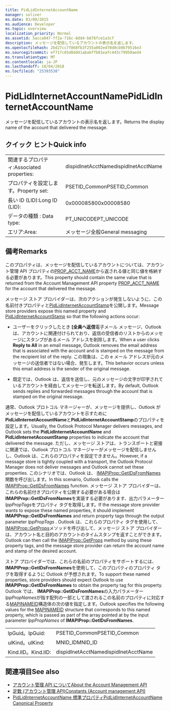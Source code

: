 ```yaml
---
title: PidLidInternetAccountName
manager: soliver
ms.date: 03/09/2015
ms.audience: Developer
ms.topic: overview
localization_priority: Normal
ms.assetid: 5acca047-ff2a-716c-8dd4-b676fce1a3cf
description: メッセージを配信しているアカウントの表示名を返します。
ms.openlocfilehash: 2bd27cc7f868fb3f255a002ed70d0cb9b79516e3
ms.sourcegitcommit: ef717c65d8dd41ababffb01eafc443c79950aed4
ms.translationtype: MT
ms.contentlocale: ja-JP
ms.lasthandoff: 10/04/2018
ms.locfileid: "25393538"
---
```

# <a name="pidlidinternetaccountname"></a><span data-ttu-id="e7693-103">PidLidInternetAccountName</span><span class="sxs-lookup"><span data-stu-id="e7693-103">PidLidInternetAccountName</span></span>

<span data-ttu-id="e7693-104">メッセージを配信しているアカウントの表示名を返します。</span><span class="sxs-lookup"><span data-stu-id="e7693-104">Returns the display name of the account that delivered the message.</span></span>
  
## <a name="quick-info"></a><span data-ttu-id="e7693-105">クイック ヒント</span><span class="sxs-lookup"><span data-stu-id="e7693-105">Quick info</span></span>

|||
|:-----|:-----|
|<span data-ttu-id="e7693-106">関連するプロパティ:</span><span class="sxs-lookup"><span data-stu-id="e7693-106">Associated properties:</span></span>  <br/> |<span data-ttu-id="e7693-107">dispidInetAcctName</span><span class="sxs-lookup"><span data-stu-id="e7693-107">dispidInetAcctName</span></span>  <br/> |
|<span data-ttu-id="e7693-108">プロパティを設定します。</span><span class="sxs-lookup"><span data-stu-id="e7693-108">Property set:</span></span>  <br/> |<span data-ttu-id="e7693-109">PSETID_Common</span><span class="sxs-lookup"><span data-stu-id="e7693-109">PSETID_Common</span></span>  <br/> |
|<span data-ttu-id="e7693-110">長い ID (LID):</span><span class="sxs-lookup"><span data-stu-id="e7693-110">Long ID (LID):</span></span>  <br/> |<span data-ttu-id="e7693-111">0x00008580</span><span class="sxs-lookup"><span data-stu-id="e7693-111">0x00008580</span></span>  <br/> |
|<span data-ttu-id="e7693-112">データの種類 : </span><span class="sxs-lookup"><span data-stu-id="e7693-112">Data type:</span></span>  <br/> |<span data-ttu-id="e7693-113">PT_UNICODE</span><span class="sxs-lookup"><span data-stu-id="e7693-113">PT_UNICODE</span></span>  <br/> |
|<span data-ttu-id="e7693-114">エリア:</span><span class="sxs-lookup"><span data-stu-id="e7693-114">Area:</span></span>  <br/> |<span data-ttu-id="e7693-115">メッセージ全般</span><span class="sxs-lookup"><span data-stu-id="e7693-115">General messaging</span></span>  <br/> |
   
## <a name="remarks"></a><span data-ttu-id="e7693-116">備考</span><span class="sxs-lookup"><span data-stu-id="e7693-116">Remarks</span></span>

<span data-ttu-id="e7693-117">このプロパティは、メッセージを配信しているアカウントについては、アカウント管理 API プロパティの[PROP_ACCT_NAME](prop_acct_name.md)から返される値と同じ値を格納する必要があります。</span><span class="sxs-lookup"><span data-stu-id="e7693-117">This property should contain the same value that is returned from the Account Management API property [PROP_ACCT_NAME](prop_acct_name.md) for the account that delivered the message.</span></span> 
  
<span data-ttu-id="e7693-118">メッセージ ストア プロバイダーは、次のアクションが発生しないように、この名前付きプロパティと[PidLidInternetAccountStamp](pidlidinternetaccountstamp.md)を公開します。</span><span class="sxs-lookup"><span data-stu-id="e7693-118">Message store providers expose this named property and [PidLidInternetAccountStamp](pidlidinternetaccountstamp.md) so that the following actions occur:</span></span> 
  
- <span data-ttu-id="e7693-119">ユーザーをクリックしたとき **[全員へ返信**電子メール メッセージ、Outlook は、アカウントに関連付けられており、返信の受信者のリストからのメッセージにスタンプがあるメール アドレスを削除します。</span><span class="sxs-lookup"><span data-stu-id="e7693-119">When a user clicks **Reply to All** in an email message, Outlook removes the email address that is associated with the account and is stamped on the message from the recipient list of the reply.</span></span> <span data-ttu-id="e7693-120">この現象は、この e メール アドレスが元のメッセージの送信者ではない場合、発生します。</span><span class="sxs-lookup"><span data-stu-id="e7693-120">This behavior occurs unless this email address is the sender of the original message.</span></span> 
    
- <span data-ttu-id="e7693-121">既定では、Outlook は、返信を送信し、元のメッセージの文字が印字されているアカウントを経由してメッセージを転送します。</span><span class="sxs-lookup"><span data-stu-id="e7693-121">By default, Outlook sends replies and forwarded messages through the account that is stamped on the original message.</span></span>
    
<span data-ttu-id="e7693-122">通常、Outlook プロトコル マネージャーが、メッセージを提供し、Outlook がメッセージを配信しているアカウントを示すために**PidLidInternetAccountName**と**PidLidInternetAccountStamp**のプロパティを設定します。</span><span class="sxs-lookup"><span data-stu-id="e7693-122">Usually, the Outlook Protocol Manager delivers messages, and Outlook sets the **PidLidInternetAccountName** and **PidLidInternetAccountStamp** properties to indicate the account that delivered the message.</span></span> <span data-ttu-id="e7693-123">ただし、メッセージ ストアは、トランスポートと密接に関連では、Outlook プロトコル マネージャーがメッセージを配信しませんし、Outlook は、これらのプロパティを設定できません。</span><span class="sxs-lookup"><span data-stu-id="e7693-123">However, if a message store is tightly coupled with a transport, the Outlook Protocol Manager does not deliver messages and Outlook cannot set these properties.</span></span> <span data-ttu-id="e7693-124">このシナリオでは、Outlook は、 [IMAPIProp::GetIDsFromNames](https://msdn.microsoft.com/library/e3f501a4-a8ee-43d7-bd83-c94e7980c398%28Office.15%29.aspx)関数を呼び出します。</span><span class="sxs-lookup"><span data-stu-id="e7693-124">In this scenario, Outlook calls the [IMAPIProp::GetIDsFromNames](https://msdn.microsoft.com/library/e3f501a4-a8ee-43d7-bd83-c94e7980c398%28Office.15%29.aspx) function.</span></span> <span data-ttu-id="e7693-125">メッセージ ストア プロバイダーは、これらの名前付きプロパティを公開する必要がある場合は**IMAPIProp::GetIDsFromNames**を実装する必要があります、出力パラメーター *lppPropTags*をプロパティ タグを取得します。</span><span class="sxs-lookup"><span data-stu-id="e7693-125">If the message store provider wants to expose these named properties, it should implement **IMAPIProp::GetIDsFromNames** and return property tags through the output parameter  *lppPropTags*  .</span></span> <span data-ttu-id="e7693-126">Outlook は、これらのプロパティ タグを使用して、 [IMAPIProp::GetProps](https://msdn.microsoft.com/library/1c7a9cd2-d765-4218-9aee-52df1a2aae6c%28Office.15%29.aspx)メソッドを呼び出して、メッセージ ストア プロバイダーは、アカウント名と目的のアカウントのタイムスタンプを返すことができます。</span><span class="sxs-lookup"><span data-stu-id="e7693-126">Outlook can then call the [IMAPIProp::GetProps](https://msdn.microsoft.com/library/1c7a9cd2-d765-4218-9aee-52df1a2aae6c%28Office.15%29.aspx) method by using these property tags, and the message store provider can return the account name and stamp of the desired account.</span></span> 
  
<span data-ttu-id="e7693-127">ストア プロバイダーでは、これらの名前のプロパティをサポートするには、 **IMAPIProp::GetIDsFromNames**を使用して、このプロパティのプロパティ タグを取得するように Outlook が予想されます。</span><span class="sxs-lookup"><span data-stu-id="e7693-127">To support these named properties, store providers should expect Outlook to use **IMAPIProp::GetIDsFromNames** to obtain the property tag for this property.</span></span> <span data-ttu-id="e7693-128">Outlook では、 **IMAPIProp::GetIDsFromNames**の入力パラメーター *lppPropNames*が指す配列の一部として渡されるこの名前のプロパティに対応する[MAPINAMEID](https://msdn.microsoft.com/library/9a92e9cd-8282-4cf0-93af-4089b3763594%28Office.15%29.aspx)構造体の次の値を指定します。</span><span class="sxs-lookup"><span data-stu-id="e7693-128">Outlook specifies the following values for the [MAPINAMEID](https://msdn.microsoft.com/library/9a92e9cd-8282-4cf0-93af-4089b3763594%28Office.15%29.aspx) structure that corresponds to this named property, which is passed as part of the array pointed at by the input parameter  *lppPropNames*  of **IMAPIProp::GetIDsFromNames**.</span></span> 
  
|||
|:-----|:-----|
|<span data-ttu-id="e7693-129">lpGuid。</span><span class="sxs-lookup"><span data-stu-id="e7693-129">lpGuid:</span></span>  <br/> |<span data-ttu-id="e7693-130">PSETID_Common</span><span class="sxs-lookup"><span data-stu-id="e7693-130">PSETID_Common</span></span>  <br/> |
|<span data-ttu-id="e7693-131">ulKind。</span><span class="sxs-lookup"><span data-stu-id="e7693-131">ulKind:</span></span>  <br/> |<span data-ttu-id="e7693-132">MNID_ID</span><span class="sxs-lookup"><span data-stu-id="e7693-132">MNID_ID</span></span>  <br/> |
|<span data-ttu-id="e7693-133">Kind.lID。</span><span class="sxs-lookup"><span data-stu-id="e7693-133">Kind.lID:</span></span>  <br/> |<span data-ttu-id="e7693-134">dispidInetAcctName</span><span class="sxs-lookup"><span data-stu-id="e7693-134">dispidInetAcctName</span></span>  <br/> |
   
## <a name="see-also"></a><span data-ttu-id="e7693-135">関連項目</span><span class="sxs-lookup"><span data-stu-id="e7693-135">See also</span></span>

- [<span data-ttu-id="e7693-136">アカウント管理 API について</span><span class="sxs-lookup"><span data-stu-id="e7693-136">About the Account Management API</span></span>](about-the-account-management-api.md)
- [<span data-ttu-id="e7693-137">定数 (アカウント管理 API)</span><span class="sxs-lookup"><span data-stu-id="e7693-137">Constants (Account management API)</span></span>](constants-account-management-api.md)
- [<span data-ttu-id="e7693-138">PidLidInternetAccountName 標準プロパティ</span><span class="sxs-lookup"><span data-stu-id="e7693-138">PidLidInternetAccountName Canonical Property</span></span>](https://msdn.microsoft.com/library/29bedadf-903d-419d-804d-dc8bd92b745d%28Office.15%29.aspx)

